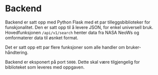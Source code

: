 # Backend

Backend er satt opp med Python Flask med et par tilleggsbiblioteker for funskjonalitet. Den er satt opp til å levere JSON, for enkel universell bruk. Hovedfunksjonen `/api/v1/search` henter data fra NASA NeoWs og omformaterer data til øsnket format.

Det er satt opp ett par flere funksjoner som alle handler om bruker-håndtering.

Backend er eksponert på port `5000`. Dette skal være tilgjengelig for biblioteket som leveres med oppgaven.
